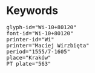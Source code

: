 # Keywords
<pre>
glyph-id="Wi-10+80120"
font-id="Wi-10+80120"
printer-id="Wi"
printer="Maciej Wirzbięta"
period="1555/7-1605"
place="Kraków"
PT plate="563"
</pre>
